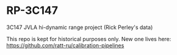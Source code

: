 RP-3C147
========

3C147 JVLA hi-dynamic range project (Rick Perley's data)

This repo is kept for historical purposes only. New one lives here: https://github.com/ratt-ru/calibration-pipelines
